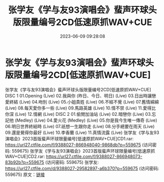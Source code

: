 ﻿---
title: 张学友《学与友93演唱会》蜚声环球头版限量编号2CD低速原抓WAV+CUE
date: 2023-06-09 09:28:08
categories: WAV车载音乐、镜像
tags: 华语中文
---
# 张学友《学与友93演唱会》蜚声环球头版限量编号2CD[低速原抓WAV+CUE]

张学友《学与友93演唱会》蜚声环球头版限量编号2CD[低速原抓WAV+CUE]
DISC 1
01.Opening (Live)
02.我與你 (昨日、今日、明日) (Live)
03.日出時讓戀愛終結 (Live)
04.吻別 (Live)
05.小姐貴姓 (Live)
06.不經不覺 (Live)
07.舊情綿綿 (Live)
08.每天愛你多一些 (Live)
09.馬路英雄 (Live)
10.情不禁 (Live)
11.愛得比你深 (Live)
12.情網 (Live)
DISC 2
01.偷閒加油站 (Live)
02.暗戀你 (Live)
03.忘記他 (Medley) (Live)
04.愛火花 (Medley) (Live)
05.你是我今生唯一傳奇 (Live)
06.明日世界終結時 (Live)
07.祇想一生跟你走 (Live)
08.分手總要在雨天 (Live)
09.還是覺得你最好 (Live)
10.李香蘭 (Live)
11.真情流露 (Live)
张学友《学与友93演唱会》2023首版蜚声环球限量编号[低速原抓WAV+CUE]CD1.rar: https://url27.ctfile.com/f/9388027-866948040-9868db?p=559675
(访问密码: 559675)
张学友《学与友93演唱会》2023首版蜚声环球限量编号[低速原抓WAV+CUE]CD2.rar: https://url27.ctfile.com/f/9388027-866948073-83b92b?p=559675
(访问密码: 559675)
张学友: https://url27.ctfile.com/d/9388027-29582897-a6b370?p=559675
(访问密码: 559675)
原文：[链接](https://blog.sina.com.cn/s/blog_1647c7e760103129h.html)